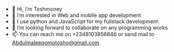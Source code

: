 - 👋 Hi, I’m Toshmoney
- 👀 I’m interested in Web and mobile app development 
- 🌱 I use python and JavaScript for my fullstack development. 
- 💞️ I’m looking forward to collaborate on any programming works 
- 📫 You can reach me on +2348103856846 or send mail to Abdulmaleeqomotosho@gmail.com

<!---
Toshmoney/Toshmoney is a ✨ special ✨ repository because its `README.md` (this file) appears on your GitHub profile.
You can click the Preview link to take a look at your changes.
--->
